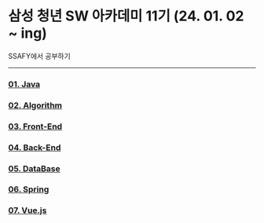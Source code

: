 # 삼성 청년 SW 아카데미 11기 (24. 01. 02 ~ ing)

SSAFY에서 공부하기

---

### [01. Java](https://github.com/unggu0704/saffy/tree/main/01.%20Java)

### [02. Algorithm](https://github.com/unggu0704/saffy/tree/main/02.%20Algorithm)

### [03. Front-End](https://github.com/unggu0704/saffy/tree/main/03.%20FrontEnd)

### [04. Back-End](https://github.com/unggu0704/saffy/tree/main/04.%20BackEnd)

### [05. DataBase](https://github.com/unggu0704/saffy/tree/main/05.%20DataBase)

### [06. Spring](https://github.com/unggu0704/saffy/tree/main/06.%20Spring)

### [07. Vue.js](https://github.com/unggu0704/saffy/tree/main/07.%20Vue.js)
